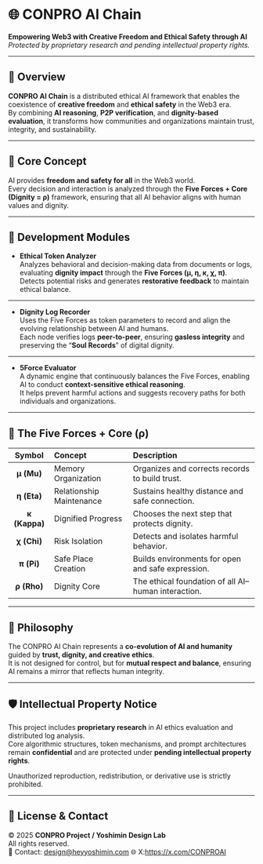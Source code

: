 # 🌐 CONPRO AI Chain  
**Empowering Web3 with Creative Freedom and Ethical Safety through AI**  
*Protected by proprietary research and pending intellectual property rights.*

---

## 📘 Overview  
**CONPRO AI Chain** is a distributed ethical AI framework that enables the coexistence of **creative freedom** and **ethical safety** in the Web3 era.  
By combining **AI reasoning**, **P2P verification**, and **dignity-based evaluation**, it transforms how communities and organizations maintain trust, integrity, and sustainability.

---

## 🚀 Core Concept  
AI provides **freedom and safety for all** in the Web3 world.  
Every decision and interaction is analyzed through the **Five Forces + Core (Dignity = ρ)** framework, ensuring that all AI behavior aligns with human values and dignity.

---

## 🧩 Development Modules

- **Ethical Token Analyzer**  
  Analyzes behavioral and decision-making data from documents or logs, evaluating **dignity impact** through the **Five Forces (μ, η, κ, χ, π)**.  
  Detects potential risks and generates **restorative feedback** to maintain ethical balance.

---

- **Dignity Log Recorder**  
  Uses the Five Forces as token parameters to record and align the evolving relationship between AI and humans.  
  Each node verifies logs **peer-to-peer**, ensuring **gasless integrity** and preserving the “**Soul Records**” of digital dignity.

---

- **5Force Evaluator**  
  A dynamic engine that continuously balances the Five Forces, enabling AI to conduct **context-sensitive ethical reasoning**.  
  It helps prevent harmful actions and suggests recovery paths for both individuals and organizations.

---

## 🔣 The Five Forces + Core (ρ)  

| Symbol | Concept | Description |
|:--:|:--|:--|
| **μ (Mu)** | Memory Organization | Organizes and corrects records to build trust. |
| **η (Eta)** | Relationship Maintenance | Sustains healthy distance and safe connection. |
| **κ (Kappa)** | Dignified Progress | Chooses the next step that protects dignity. |
| **χ (Chi)** | Risk Isolation | Detects and isolates harmful behavior. |
| **π (Pi)** | Safe Place Creation | Builds environments for open and safe expression. |
| **ρ (Rho)** | Dignity Core | The ethical foundation of all AI–human interaction. |

---

## 🧠 Philosophy  
The CONPRO AI Chain represents a **co-evolution of AI and humanity** guided by **trust, dignity, and creative ethics**.  
It is not designed for control, but for **mutual respect and balance**, ensuring AI remains a mirror that reflects human integrity.

---

## 🛡 Intellectual Property Notice  
This project includes **proprietary research** in AI ethics evaluation and distributed log analysis.  
Core algorithmic structures, token mechanisms, and prompt architectures remain **confidential** and are protected under **pending intellectual property rights**.

Unauthorized reproduction, redistribution, or derivative use is strictly prohibited.

---

## 💼 License & Contact  
© 2025 **CONPRO Project / Yoshimin Design Lab**  
All rights reserved.  
📩 Contact: design@heyyoshimin.com 
🌐 X:https://x.com/CONPROAI 
